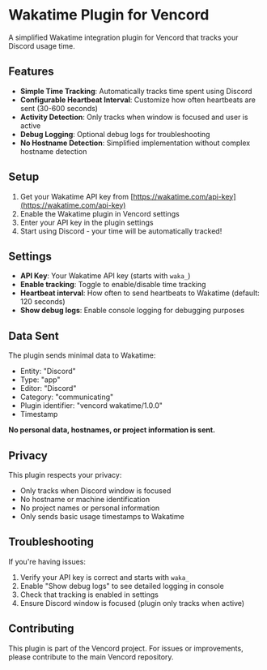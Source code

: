# Wakatime Plugin for Vencord

A simplified Wakatime integration plugin for Vencord that tracks your Discord usage time.

## Features

- **Simple Time Tracking**: Automatically tracks time spent using Discord
- **Configurable Heartbeat Interval**: Customize how often heartbeats are sent (30-600 seconds)
- **Activity Detection**: Only tracks when window is focused and user is active
- **Debug Logging**: Optional debug logs for troubleshooting
- **No Hostname Detection**: Simplified implementation without complex hostname detection

## Setup

1. Get your Wakatime API key from [https://wakatime.com/api-key](https://wakatime.com/api-key)
2. Enable the Wakatime plugin in Vencord settings
3. Enter your API key in the plugin settings
4. Start using Discord - your time will be automatically tracked!

## Settings

- **API Key**: Your Wakatime API key (starts with `waka_`)
- **Enable tracking**: Toggle to enable/disable time tracking
- **Heartbeat interval**: How often to send heartbeats to Wakatime (default: 120 seconds)
- **Show debug logs**: Enable console logging for debugging purposes

## Data Sent

The plugin sends minimal data to Wakatime:
- Entity: "Discord"
- Type: "app" 
- Editor: "Discord"
- Category: "communicating"
- Plugin identifier: "vencord wakatime/1.0.0"
- Timestamp

**No personal data, hostnames, or project information is sent.**

## Privacy

This plugin respects your privacy:
- Only tracks when Discord window is focused
- No hostname or machine identification
- No project names or personal information
- Only sends basic usage timestamps to Wakatime

## Troubleshooting

If you're having issues:

1. Verify your API key is correct and starts with `waka_`
2. Enable "Show debug logs" to see detailed logging in console
3. Check that tracking is enabled in settings
4. Ensure Discord window is focused (plugin only tracks when active)

## Contributing

This plugin is part of the Vencord project. For issues or improvements, please contribute to the main Vencord repository.
